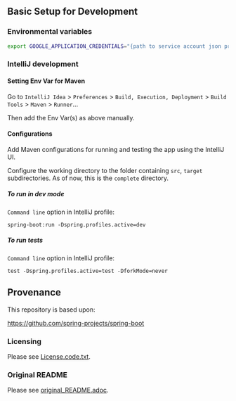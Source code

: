 
## Basic Setup for Development

### Environmental variables

```bash
export GOOGLE_APPLICATION_CREDENTIALS="{path to service account json private key}"
```

### IntelliJ development

#### Setting Env Var for Maven

Go to  `IntelliJ Idea` > `Preferences` > `Build, Execution, Deployment` >  `Build Tools` > `Maven` >  `Runner`...

Then add the Env Var(s) as above manually.

#### Configurations

Add Maven configurations for running and testing the app using the IntelliJ UI.

Configure the working directory to the folder containing `src`, `target` subdirectories.
As of now, this is the `complete` directory.

##### To run in dev mode

`Command line` option in IntelliJ profile:

```
spring-boot:run -Dspring.profiles.active=dev
```

##### To run tests

`Command line` option in IntelliJ profile:

```
test -Dspring.profiles.active=test -DforkMode=never
```

## Provenance

This repository is based upon: 

https://github.com/spring-projects/spring-boot

### Licensing

Please see [License.code.txt](./LICENSE.code.txt).


### Original README

Please see [original_README.adoc](./original_README.adoc).
